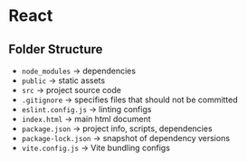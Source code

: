 # React

## Folder Structure

- `node_modules` -> dependencies
- `public` -> static assets
- `src` -> project source code
- `.gitignore` -> specifies files that should not be committed
- `eslint.config.js` -> linting configs
- `index.html` -> main html document
- `package.json` -> project info, scripts, dependencies
- `package-lock.json` -> snapshot of dependency versions
- `vite.config.js` -> Vite bundling configs
